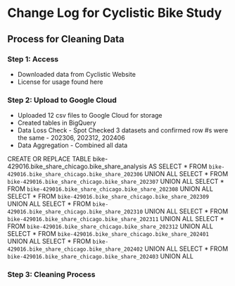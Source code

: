 # Change Log for Cyclistic Bike Study

## Process for Cleaning Data

### Step 1: Access

* Downloaded data from Cyclistic Website
* License for usage found here

### Step 2: Upload to Google Cloud

* Uploaded 12 csv files to Google Cloud for storage
* Created tables in BigQuery
* Data Loss Check - Spot Checked 3 datasets and confirmed row #s were the same - 202306, 202312, 202406
* Data Aggregation - Combined all data

CREATE OR REPLACE TABLE  bike-429016.bike_share_chicago.bike_share_analysis AS
SELECT * FROM `bike-429016.bike_share_chicago.bike_share_202306`
UNION ALL
SELECT * FROM `bike-429016.bike_share_chicago.bike_share_202307`
UNION ALL
SELECT * FROM `bike-429016.bike_share_chicago.bike_share_202308`
UNION ALL
SELECT * FROM `bike-429016.bike_share_chicago.bike_share_202309`
UNION ALL
SELECT * FROM `bike-429016.bike_share_chicago.bike_share_202310`
UNION ALL
SELECT * FROM `bike-429016.bike_share_chicago.bike_share_202311`
UNION ALL
SELECT * FROM `bike-429016.bike_share_chicago.bike_share_202312`
UNION ALL
SELECT * FROM `bike-429016.bike_share_chicago.bike_share_202401`
UNION ALL
SELECT * FROM `bike-429016.bike_share_chicago.bike_share_202402`
UNION ALL
SELECT * FROM `bike-429016.bike_share_chicago.bike_share_202403`
UNION ALL


### Step 3: Cleaning Process
